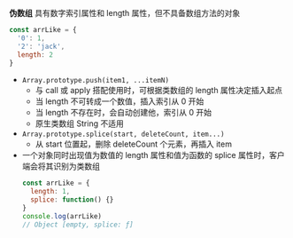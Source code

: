 **伪数组**
具有数字索引属性和 length 属性，但不具备数组方法的对象

```js
const arrLike = {
  '0': 1,
  '2': 'jack',
  length: 2
}
```

- `Array.prototype.push(item1, ...itemN)`
  - 与 call 或 apply 搭配使用时，可根据类数组的 length 属性决定插入起点
  - 当 length 不可转成一个数值，插入索引从 0 开始
  - 当 length 不存在时，会自动创建他，索引从 0 开始
  - 原生类数组 String 不适用
- `Array.prototype.splice(start, deleteCount, item...)`
  - 从 start 位置起，删除 deleteCount 个元素，再插入 item
- 一个对象同时出现值为数值的 length 属性和值为函数的 splice 属性时，客户端会将其识别为类数组
  ```js
  const arrLike = {
    length: 1,
    splice: function() {}
  }
  console.log(arrLike)
  // Object [empty, splice: ƒ]
  ```
